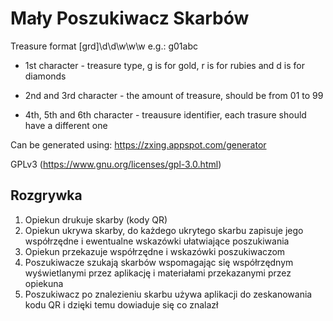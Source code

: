 # Mały Poszukiwacz Skarbów

Treasure format [grd]\d\d\w\w\w
e.g.: g01abc

 * 1st character - treasure type, g is for gold, r is for rubies and d is for diamonds
 
 * 2nd and 3rd character - the amount of treasure, should be from 01 to 99
 
 * 4th, 5th and 6th character - treausure identifier, each trasure should have a different one
 
Can be generated using: https://zxing.appspot.com/generator

GPLv3 (https://www.gnu.org/licenses/gpl-3.0.html)

## Rozgrywka 

1. Opiekun drukuje skarby (kody QR)
2. Opiekun ukrywa skarby, do każdego ukrytego skarbu zapisuje jego współrzędne i ewentualne wskazówki ułatwiające poszukiwania
3. Opiekun przekazuje współrzędne i wskazówki poszukiwaczom
4. Poszukiwacze szukają skarbów wspomagając się współrzędnym wyświetlanymi przez aplikację i materiałami przekazanymi przez opiekuna
5. Poszukiwacz po znalezieniu skarbu używa aplikacji do zeskanowania kodu QR i dzięki temu dowiaduje się co znalazł
